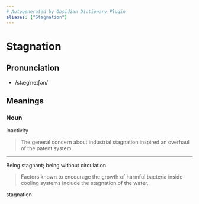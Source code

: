 ```yaml
---
# Autogenerated by Obsidian Dictionary Plugin
aliases: ["Stagnation"]
---
```


# Stagnation

## Pronunciation

- /stæɡˈneɪʃən/

## Meanings

### Noun

Inactivity

> The general concern about industrial stagnation inspired an overhaul of the patent system.

---

Being stagnant; being without circulation

> Factors known to encourage the growth of harmful bacteria inside cooling systems include the stagnation of the water.




stagnation